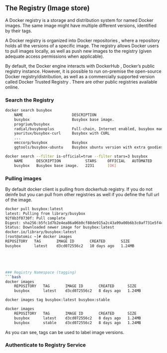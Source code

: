 
## The Registry (Image store)
A Docker registry is a storage and distribution system for named Docker images. The same image might have multiple different versions, identified by their tags.

A Docker registry is organized into Docker repositories , where a repository holds all the versions of a specific image. The registry allows Docker users to pull images locally, as well as push new images to the registry (given adequate access permissions when applicable).

By default, the Docker engine interacts with DockerHub , Docker’s public registry instance. However, it is possible to run on-premise the open-source Docker registry/distribution, as well as a commercially supported version called Docker Trusted Registry . There are other public registries available online.

### Search the Registry
```bash
docker search busybox
	NAME                      DESCRIPTION                                     STARS     OFFICIAL   AUTOMATED
	busybox                   Busybox base image.                             2231      [OK]       
	progrium/busybox                                                          70                   [OK]
	radial/busyboxplus        Full-chain, Internet enabled, busybox made f…   39                   [OK]
	yauritux/busybox-curl     Busybox with CURL                               15                   
	...                  
	emccorp/busybox           Busybox                                         0                    
	ggtools/busybox-ubuntu    Busybox ubuntu version with extra goodies       0                    [OK]
```

```bash
docker search --filter is-official=true --filter stars=3 busybox
	NAME      DESCRIPTION           STARS     OFFICIAL   AUTOMATED
	busybox   Busybox base image.   2231      [OK]     
```
### Pulling images
By default docker client is pulling from dockerhub registry.
If you do not deinfe
 but you can pull from other registries as well if you define the full url of the image.
```bash
docker pull busybox:latest
latest: Pulling from library/busybox
92f8b3f0730f: Pull complete 
Digest: sha256:b5fc1d7b2e4ea86a06b0cf88de915a2c43a99a00b6b3c0af731e5f4c07ae8eff
Status: Downloaded newer image for busybox:latest
docker.io/library/busybox:latest
[root@atomic ~]# docker images
REPOSITORY   TAG       IMAGE ID       CREATED       SIZE
busybox      latest    d3cd072556c2   10 days ago   1.24MB





### Registry Namespace (tagging)
```bash
docker images
	REPOSITORY   TAG       IMAGE ID       CREATED      SIZE
	busybox      latest    d3cd072556c2   8 days ago   1.24MB

docker images tag busybox:latest busybox:stable

docker images
	REPOSITORY   TAG       IMAGE ID       CREATED      SIZE
	busybox      latest    d3cd072556c2   8 days ago   1.24MB
	busybox      stable    d3cd072556c2   8 days ago   1.24MB
```
As you can see, tags can be used to label image versions.

### Authenticate to Registry Service


<!--stackedit_data:
eyJoaXN0b3J5IjpbNjMzNjQ3MDg2LDE1MjU0OTY0NTJdfQ==
-->